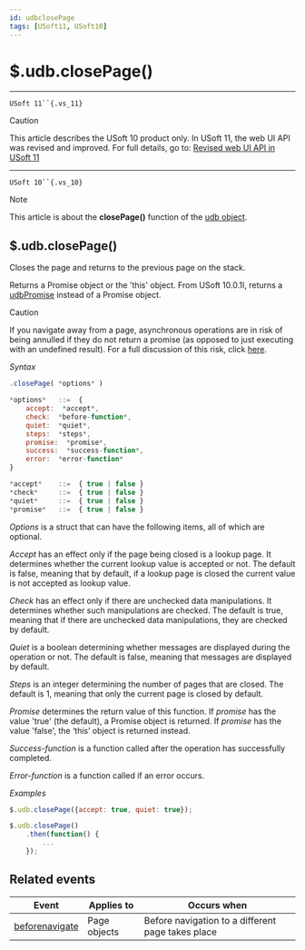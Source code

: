 ```yaml
---
id: udbclosePage
tags: [USoft11, USoft10]
---
```

# $.udb.closePage()



----

`USoft 11``{.vs_11}`

> [!CAUTION]
> This article describes the USoft 10 product only.
> In USoft 11, the web UI API was revised and improved. For full details, go to:
> [Revised web UI API in USoft 11](/docs/Web_and_app_UIs/UDB_udb/Revised_web_UI_API_in_USoft_11.md)

----

`USoft 10``{.vs_10}`

> [!NOTE]
> This article is about the **closePage()** function of the [udb object](/docs/Web_and_app_UIs/UDB_udb).

## **$.udb.closePage()**

Closes the page and returns to the previous page on the stack.

Returns a Promise object or the 'this' object. From USoft 10.0.1I, returns a [udbPromise](/docs/Web_and_app_UIs/JavaScript/Promises_for_asynchronous_Javascript.md) instead of a Promise object.

> [!CAUTION]
> If you navigate away from a page, asynchronous operations are in risk of being annulled if they do not return a promise (as opposed to just executing with an undefined result). For a full discussion of this risk, click [here]().

*Syntax*

```js
.closePage( *options* )

*options*   ::=  {
    accept:  *accept*,
    check:  *before-function*,
    quiet:  *quiet*,
    steps:  *steps*,
    promise:  *promise*,
    success:  *success-function*,
    error:  *error-function*
}

*accept*    ::=  { true | false }
*check*     ::=  { true | false }
*quiet*     ::=  { true | false }
*promise*   ::=  { true | false }
```

*Options* is a struct that can have the following items, all of which are optional.

*Accept* has an effect only if the page being closed is a lookup page. It determines whether the current lookup value is accepted or not. The default is false, meaning that by default, if a lookup page is closed the current value is not accepted as lookup value.

*Check* has an effect only if there are unchecked data manipulations. It determines whether such manipulations are checked. The default is true, meaning that if there are unchecked data manipulations, they are checked by default.

*Quiet* is a boolean determining whether messages are displayed during the operation or not. The default is false, meaning that messages are displayed by default.

*Steps* is an integer determining the number of pages that are closed. The default is 1, meaning that only the current page is closed by default.

*Promise* determines the return value of this function. If *promise* has the value 'true' (the default), a Promise object is returned. If *promise* has the value 'false', the ‘this’ object is returned instead.

*Success-function* is a function called after the operation has successfully completed.

*Error-function* is a function called if an error occurs.

*Examples*

```js
$.udb.closePage({accept: true, quiet: true});
```

```js
$.udb.closePage()
    .then(function() {
        ...
    });
```

## Related events

|**Event**|**Applies to**|**Occurs when**|
|--------|--------|--------|
|[beforenavigate](/docs/Web_and_app_UIs/UDB_Events/beforenavigate.md)|Page objects|Before navigation to a different page takes place|



 
